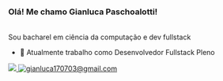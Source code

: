 ### Olá! Me chamo Gianluca Paschoalotti!

<br>
Sou bacharel em ciência da computação e dev fullstack

- 🔭 Atualmente trabalho como Desenvolvedor Fullstack Pleno

<div>
  <a href="https://www.linkedin.com/in/gianluca-paschoalotti-777366209/" target="_blank">
    <img src="https://img.shields.io/badge/linkedin-%230077B5.svg?&style=for-the-badge&logo=linkedin&logoColor=white"/> 
  </a>
  <a href="mailto:gianluca170703@gmail.com" target="_blank">
  <img src="https://img.shields.io/badge/Gmail-D14836?style=for-the-badge&logo=gmail&logoColor=white" title="gianluca170703@gmail.com" /> 
  </a>
</div>

